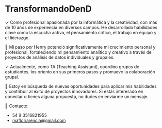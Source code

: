 # TransformandoDenD
✓ Como profesional apasionada por la informática y la creatividad, con más de 10 años de experiencia en diversos campos. He desarrollado habilidades clave como la escucha activa, el pensamiento crítico, el trabajo en equipo y el liderazgo.

🥇 Mi paso por Henry potenció significativamente mi crecimiento personal y profesional, fortaleciendo mi pensamiento analítico y creativo a través de proyectos de análisis de datos individuales y grupales.

✓ Actualmente, como TA (Teaching Assistant), coordino grupos de estudiantes, los oriento en sus primeros pasos y promuevo la colaboración grupal.

🎯 Estoy en búsqueda de nuevas oportunidades para aplicar mis habilidades y contribuir al éxito de proyectos innovadores. Si estás interesado en conectar o tienes alguna propuesta, no dudes en enviarme un mensaje.

📲 Contacto: 
* 54 9 3516821955
* mafloriarencia@gmail.com
